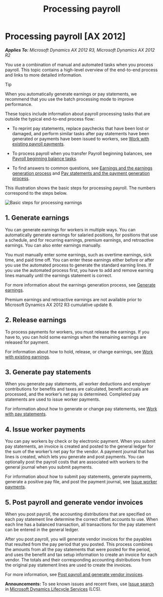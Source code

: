 ﻿---
title: Processing payroll
TOCTitle: Processing payroll
ms:assetid: d372d8bf-a2ec-41d1-9ed6-3731b84dea9a
ms:mtpsurl: https://technet.microsoft.com/en-us/library/JJ677364(v=AX.60)
ms:contentKeyID: 49384139
ms.date: 11/14/2014
mtps_version: v=AX.60
f1_keywords:
- payroll
- payroll processing
---

# Processing payroll [AX 2012]


_**Applies To:** Microsoft Dynamics AX 2012 R3, Microsoft Dynamics AX 2012 R2_

You use a combination of manual and automated tasks when you process payroll. This topic contains a high-level overview of the end-to-end process and links to more detailed information.


> [!TIP]
> <P>When you automatically generate earnings or pay statements, we recommend that you use the batch processing mode to improve performance.</P>



These topics include information about payroll processing tasks that are outside the typical end-to-end process flow:

  - To reprint pay statements, replace paychecks that have been lost or damaged, and perform similar tasks after pay statements have been generated or payments have been issued to workers, see [Work with existing payroll payments](work-with-existing-payroll-payments.md).

  - To process payroll when you transfer Payroll beginning balances, see [Payroll beginning balance tasks](payroll-beginning-balance-tasks.md).

  - To find answers to common questions, see [Earnings and the earnings generation process](earnings-and-the-earnings-generation-process.md) and [Pay statements and the payment generation process](pay-statements-and-the-payment-generation-process.md).

This illustration shows the basic steps for processing payroll. The numbers correspond to the steps below.

![Basic steps for processing earnings](images/JJ677320.Payroll_Processing_earnings_basics(AX.60).gif "Basic steps for processing earnings")

## 1\. Generate earnings

You can generate earnings for workers in multiple ways. You can automatically generate earnings for salaried positions, for positions that use a schedule, and for recurring earnings, premium earnings, and retroactive earnings. You can also enter earnings manually.

You must manually enter some earnings, such as overtime earnings, sick time, and paid time off. You can enter these earnings either before or after you use the automated process to generate the standard earning lines. If you use the automated process first, you have to add and remove earning lines manually until the earnings statement is correct.

For more information about the earnings generation process, see [Generate earnings](generate-earnings.md).

Premium earnings and retroactive earnings are not available prior to Microsoft Dynamics AX 2012 R3 cumulative update 8.

## 2\. Release earnings

To process payments for workers, you must release the earnings. If you have to, you can hold some earnings when the remaining earnings are released for payment.

For information about how to hold, release, or change earnings, see [Work with existing earnings](work-with-existing-earnings.md).

## 3\. Generate pay statements

When you generate pay statements, all worker deductions and employer contributions for benefits and taxes are calculated, benefit accruals are processed, and the worker’s net pay is determined. Completed pay statements are used to issue worker payments.

For information about how to generate or change pay statements, see [Work with pay statements](work-with-pay-statements.md).

## 4\. Issue worker payments

You can pay workers by check or by electronic payment. When you submit pay statements, an invoice is created and posted to the general ledger for the sum of the worker’s net pay for the vendor. A payment journal that has lines is created, which lets you generate and post payments. You can optionally post the payroll costs that are associated with workers to the general journal when you submit payments.

For information about how to submit pay statements, generate payments, generate a positive pay file, and post the payment journal, see [Issue worker payments](issue-worker-payments.md).

## 5\. Post payroll and generate vendor invoices

When you post payroll, the accounting distributions that are specified on each pay statement line determine the correct offset accounts to use. When each line has a balanced transaction, all transactions for the pay statement can be entered in the general ledger.

After you post payroll, you will generate vendor invoices for the payables that resulted from the pay period that you posted. This process combines the amounts from all the pay statements that were posted for the period, and uses the benefit and tax setup information to create an invoice for each vendor. The totals and their corresponding accounting distributions from the original pay statement lines are used to create the invoices.

For more information, see [Post payroll and generate vendor invoices](post-payroll-and-generate-vendor-invoices.md).

  
**Announcements:** To see known issues and recent fixes, use [Issue search](http://go.microsoft.com/fwlink/?linkid=389258) in [Microsoft Dynamics Lifecycle Services](http://go.microsoft.com/fwlink/?linkid=306505) (LCS).

